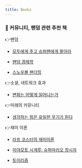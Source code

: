 ```yaml
---
title: Books
---
```



### 📕 커뮤니티, 팬덤 관련 추천 책


👉팬덤

- [모두에게 주고 슈퍼팬에게 팔아라](https://noondayz.github.io/blog/posts/book-superfan)

- [팬덤 경제학](https://noondayz.github.io/blog/posts/book-fandom)

- [스노우볼 팬더밍](https://noondayz.github.io/blog/posts/book-community)

👉소셜, 네트워크 효과

- [변화는 어떻게 일어나는가](https://noondayz.github.io/blog/posts/book-change)

👉미래의 커뮤니티

- [생각하는 힘은 유일한 무기가 된다](https://noondayz.github.io/blog/posts/book-thinking)

👉재미 이론

- [라프 코스터의 재미이론](https://noondayz.github.io/blog/posts/book-funtheory)

- [미야모토 시게루: 슈퍼마리오 창시자](https://noondayz.github.io/blog/posts/book-miyamoto)

- [토이리즘](https://noondayz.github.io/blog/posts/book-toylism)